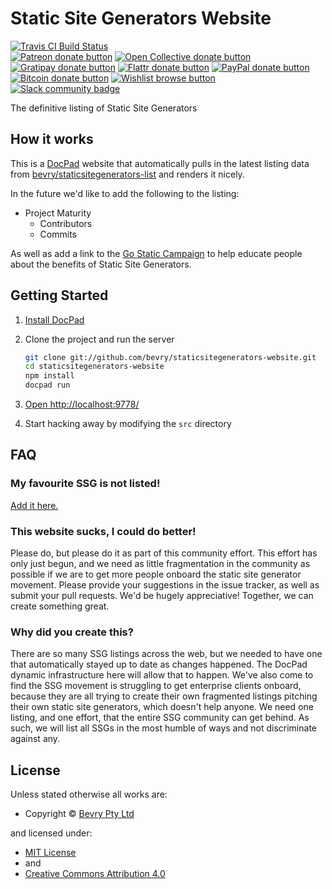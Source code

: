 <!-- TITLE/ -->

<h1>Static Site Generators Website</h1>

<!-- /TITLE -->


<!-- BADGES/ -->

<span class="badge-travisci"><a href="http://travis-ci.org/bevry/staticsitegenerators-website" title="Check this project's build status on TravisCI"><img src="https://img.shields.io/travis/bevry/staticsitegenerators-website/master.svg" alt="Travis CI Build Status" /></a></span>
<br class="badge-separator" />
<span class="badge-patreon"><a href="https://patreon.com/bevry" title="Donate to this project using Patreon"><img src="https://img.shields.io/badge/patreon-donate-yellow.svg" alt="Patreon donate button" /></a></span>
<span class="badge-opencollective"><a href="https://opencollective.com/bevry" title="Donate to this project using Open Collective"><img src="https://img.shields.io/badge/open%20collective-donate-yellow.svg" alt="Open Collective donate button" /></a></span>
<span class="badge-gratipay"><a href="https://www.gratipay.com/bevry" title="Donate weekly to this project using Gratipay"><img src="https://img.shields.io/badge/gratipay-donate-yellow.svg" alt="Gratipay donate button" /></a></span>
<span class="badge-flattr"><a href="https://flattr.com/profile/balupton" title="Donate to this project using Flattr"><img src="https://img.shields.io/badge/flattr-donate-yellow.svg" alt="Flattr donate button" /></a></span>
<span class="badge-paypal"><a href="https://bevry.me/paypal" title="Donate to this project using Paypal"><img src="https://img.shields.io/badge/paypal-donate-yellow.svg" alt="PayPal donate button" /></a></span>
<span class="badge-bitcoin"><a href="https://bevry.me/bitcoin" title="Donate once-off to this project using Bitcoin"><img src="https://img.shields.io/badge/bitcoin-donate-yellow.svg" alt="Bitcoin donate button" /></a></span>
<span class="badge-wishlist"><a href="https://bevry.me/wishlist" title="Buy an item on our wishlist for us"><img src="https://img.shields.io/badge/wishlist-donate-yellow.svg" alt="Wishlist browse button" /></a></span>
<br class="badge-separator" />
<span class="badge-slackin"><a href="https://slack.bevry.me" title="Join this project's slack community"><img src="https://slack.bevry.me/badge.svg" alt="Slack community badge" /></a></span>

<!-- /BADGES -->


<!-- DESCRIPTION/ -->

The definitive listing of Static Site Generators

<!-- /DESCRIPTION -->


## How it works

This is a [DocPad](http://docpad.org) website that automatically pulls in the latest listing data from [bevry/staticsitegenerators-list](https://github.com/bevry/staticsitegenerators-list) and renders it nicely.

In the future we'd like to add the following to the listing:

- Project Maturity
	- Contributors
	- Commits

As well as add a link to the [Go Static Campaign](https://github.com/bevry/gostatic) to help educate people about the benefits of Static Site Generators.


## Getting Started

1. [Install DocPad](http://docpad.org/install)

1. Clone the project and run the server

	``` bash
	git clone git://github.com/bevry/staticsitegenerators-website.git
	cd staticsitegenerators-website
	npm install
	docpad run
	```

1. [Open http://localhost:9778/](http://localhost:9778/)

1. Start hacking away by modifying the `src` directory


## FAQ

### My favourite SSG is not listed!
[Add it here.](https://github.com/bevry/staticsitegenerators-list)

### This website sucks, I could do better!
Please do, but please do it as part of this community effort. This effort has only just begun, and we need as little fragmentation in the community as possible if we are to get more people onboard the static site generator movement. Please provide your suggestions in the issue tracker, as well as submit your pull requests. We'd be hugely appreciative! Together, we can create something great.

### Why did you create this?
There are so many SSG listings across the web, but we needed to have one that automatically stayed up to date as changes happened. The DocPad dynamic infrastructure here will allow that to happen. We've also come to find the SSG movement is struggling to get enterprise clients onboard, because they are all trying to create their own fragmented listings pitching their own static site generators, which doesn't help anyone. We need one listing, and one effort, that the entire SSG community can get behind. As such, we will list all SSGs in the most humble of ways and not discriminate against any.


<!-- LICENSE/ -->

<h2>License</h2>

Unless stated otherwise all works are:

<ul><li>Copyright &copy; <a href="http://bevry.me">Bevry Pty Ltd</a></li></ul>

and licensed under:

<ul><li><a href="http://spdx.org/licenses/MIT.html">MIT License</a></li>
<li>and</li>
<li><a href="http://spdx.org/licenses/CC-BY-4.0.html">Creative Commons Attribution 4.0</a></li></ul>

<!-- /LICENSE -->
